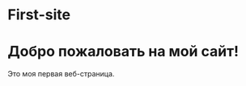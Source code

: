 # First-site
<!DOCTYPE html>
<html>
<head>
</head>
<body>
<h1>Добро пожаловать на мой сайт!</h1>
<p>Это моя первая веб-страница.</p>
</body>
</html>
